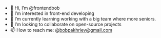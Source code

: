 - 👋 Hi, I’m @frontendbob
- 👀 I’m interested in front-end developing
- 🌱 I’m currently learning working with a big team where more seniors.
- 💞️ I’m looking to collaborate on open-source projects
- 📫 How to reach me: @bobpakhriev@gmail.com 
